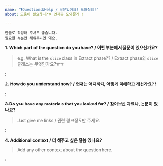 ```yaml
---
name: "❓Questions&Help / 질문있어요! 도와줘요!"
about: 도움이 필요하니?ㅎ 언제든 도와줄게 !

---
```


```
한글로 작성해 주셔도 좋습니다.
필요한 부분만 채워주시면 돼요.
```
**1. Which part of the question do you have? / 어떤 부분에서 질문이 있으신가요?**

> e.g. What is the `slice` class in Extract phase?? / Extract phase의 `slice` 클래스는 무엇인가요?ㅠㅠ

:

**2. How do you understand now? / 현재는 어디까지, 어떻게 이해하고 계신가요??**

:

**3.Do you have any materials that you looked for? / 찾아보신 자료나, 논문이 있나요?**

> Just give me links / 관련 링크정도만 주세요.

:

**4. Additional context / 더 해주고 싶은 말씀 있나요?**

> Add any other context about the question here.

:
